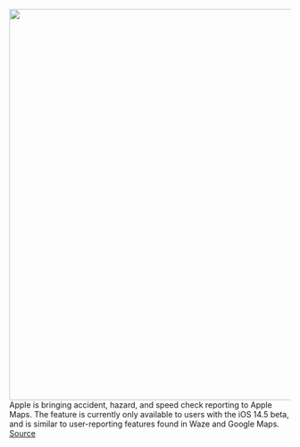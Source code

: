 <img src='https://cdn.vox-cdn.com/thumbor/gXxjg1uzrOyWUGYlJ2l0y7mLzt0=/0x0:1125x1956/1200x800/filters:focal(471x1640:651x1820)/cdn.vox-cdn.com/uploads/chorus_image/image/68796028/IMG_0765.0.jpeg' width='700px' /><br/>
Apple is bringing accident, hazard, and speed check reporting to Apple Maps. The feature is currently only available to users with the iOS 14.5 beta, and is similar to user-reporting features found in Waze and Google Maps.
<a href='https://www.theverge.com/2021/2/9/22275558/apple-maps-beta-accident-speed-trap-reporting'> Source <a/>